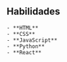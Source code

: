 ## Habilidades

```{.skills style="background-color: #7b68ee; padding: 10px; border-radius: 8px; color: #fff; text-align: center;"}
- **HTML**
- **CSS**
- **JavaScript**
- **Python**
- **React**
